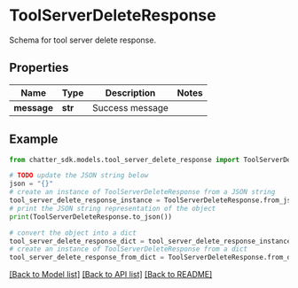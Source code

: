 # ToolServerDeleteResponse

Schema for tool server delete response.

## Properties

Name | Type | Description | Notes
------------ | ------------- | ------------- | -------------
**message** | **str** | Success message | 

## Example

```python
from chatter_sdk.models.tool_server_delete_response import ToolServerDeleteResponse

# TODO update the JSON string below
json = "{}"
# create an instance of ToolServerDeleteResponse from a JSON string
tool_server_delete_response_instance = ToolServerDeleteResponse.from_json(json)
# print the JSON string representation of the object
print(ToolServerDeleteResponse.to_json())

# convert the object into a dict
tool_server_delete_response_dict = tool_server_delete_response_instance.to_dict()
# create an instance of ToolServerDeleteResponse from a dict
tool_server_delete_response_from_dict = ToolServerDeleteResponse.from_dict(tool_server_delete_response_dict)
```
[[Back to Model list]](../README.md#documentation-for-models) [[Back to API list]](../README.md#documentation-for-api-endpoints) [[Back to README]](../README.md)


